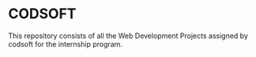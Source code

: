 # CODSOFT
This repository consists of all the Web Development Projects assigned by codsoft for the internship program.
